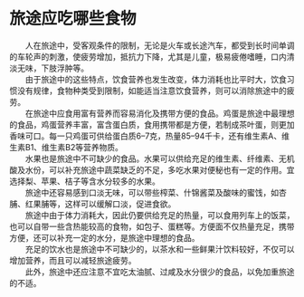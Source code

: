 # 旅途应吃哪些食物  

&emsp;&emsp;人在旅途中，受客观条件的限制，无论是火车或长途汽车，都受到长时间单调的车轮声的刺激，使疲劳增加，抵抗力下降，尤其是儿童，极易疲倦嗜睡，口内清淡无味，下肢浮肿等。  
&emsp;&emsp;由于旅途中的这些特点，饮食营养也发生改变，体力消耗也比平时大，饮食习惯没有规律，食物种类受到限制，如能适当注意饮食营养，则可以消除旅途中的疲劳。  
&emsp;&emsp;在旅途中应食用富有营养而容易消化及携带方便的食品。鸡蛋是旅途中最理想的食品，鸡蛋营养丰富，富含蛋白质，食用携带都是方便，若制成茶叶蛋，则更加香味可口。每一只鸡蛋可供给蛋白质6–7克，热量85–94千卡，还有维生素A、维生素B1、维生素B2等营养物质。  
&emsp;&emsp;水果也是旅途中不可缺少的食品。水果可以供给充足的维生素、纤维素、无机酸及水份，可以补充旅途中蔬菜缺乏的不足，多吃水果对便秘也有一定的作用。宜选择梨、苹果、桔子等含水分较多的水果。  
&emsp;&emsp;旅途中还容易感到口淡无味，可以带些榨菜、什锦酱菜及酸味的蜜饯，如杏脯、红果脯等，这样可以缓解口淡，促进食欲。  
&emsp;&emsp;旅途中由于体力消耗大，因此仍要供给充足的热量，可以食用列车上的饭菜，也可以自带一些含热能较高的食物，如包子、蛋糕等。方便面不仅热量充足，携带方便，还可以补充一定的水分，是旅途中理想的食品。  
&emsp;&emsp;充足的饮水也是旅途中不可缺少的，以茶水和一些鲜果汁饮料较好，不仅可以增加营养，而且可以减轻旅途疲劳。  
&emsp;&emsp;此外，旅途中还应注意不宜吃太油腻、过咸及水分很少的食品，以免加重旅途的不适。  
<!-- Last processed: 2025-07-22 03:44:30 -->
